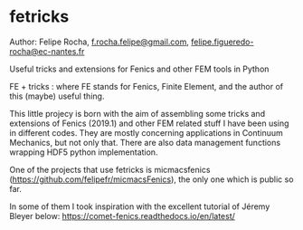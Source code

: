 # fetricks
Author: Felipe Rocha, f.rocha.felipe@gmail.com, felipe.figueredo-rocha@ec-nantes.fr

Useful tricks and extensions for Fenics and other FEM tools in Python

FE + tricks : where FE stands for Fenics, Finite Element, and the author of this (maybe) useful thing. 

This little projecy is born with the aim of assembling some tricks and extensions of Fenics (2019.1) and other FEM related stuff I have been using in different codes. They are mostly concerning applications in Continuum Mechanics, but not only that. There are also data management functions wrapping HDF5 python implementation.

One of the projects that use fetricks is micmacsfenics (https://github.com/felipefr/micmacsFenics), the only one which is public so far.

In some of them I took inspiration with the excellent tutorial of Jéremy Bleyer below:
https://comet-fenics.readthedocs.io/en/latest/


